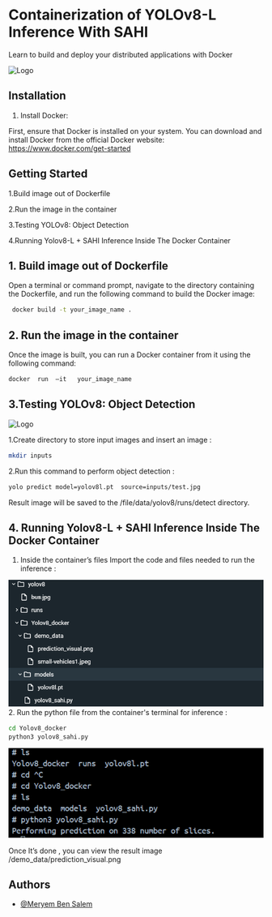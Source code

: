 # Containerization of YOLOv8-L Inference With SAHI

Learn to build and deploy your distributed applications with Docker


![Logo](https://1000logos.net/wp-content/uploads/2021/11/Docker-Logo.png)


## Installation
1. Install Docker: 

First, ensure that Docker is installed on your system. You can download and install Docker from the official Docker website: https://www.docker.com/get-started

## Getting Started

1.Build image out of Dockerfile

2.Run the image in the container

3.Testing YOLOv8: Object Detection 

4.Running Yolov8-L + SAHI Inference Inside The  Docker Container


## 1.   Build image out of Dockerfile
   Open a terminal or command prompt, navigate to the directory containing the Dockerfile, and run the following command to build the Docker image:

 ```bash
  docker build -t your_image_name .

```
## 2.   Run the image in the container

Once the image is built, you can run a Docker container from it using the following command:
 ```bash
 docker  run  –it   your_image_name

```
## 3.Testing YOLOv8: Object Detection 

![Logo](https://assets.website-files.com/5f6bc60e665f54db361e52a9/63f6895d515270ffdafd36d5_yolov8.png)

1.Create directory to store input images and insert an image :
 ```bash
 mkdir inputs

```
2.Run this command to perform object detection :
 ```bash
 yolo predict model=yolov8l.pt  source=inputs/test.jpg

```
Result image will be saved to the /file/data/yolov8/runs/detect directory. 

## 4.  Running Yolov8-L + SAHI Inference Inside The  Docker Container
 1. Inside the container’s files Import the code and files needed to run the inference :

 ![Alt Text](Picture1.png)
 2. Run the python file from the container's terminal for inference :
  ```bash
 cd Yolov8_docker
 python3 yolov8_sahi.py 

```
![Alt Text](Picture2.png)

Once It’s done , you can view the result image  /demo_data/prediction_visual.png



## Authors

- [@Meryem Ben Salem](https://www.gitlab.com/meryem.bensalem25)

 


